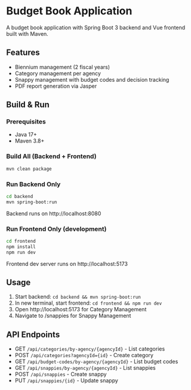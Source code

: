 # Budget Book Application

A budget book application with Spring Boot 3 backend and Vue frontend built with Maven.

## Features
- Biennium management (2 fiscal years)
- Category management per agency
- Snappy management with budget codes and decision tracking
- PDF report generation via Jasper

## Build & Run

### Prerequisites
- Java 17+
- Maven 3.8+

### Build All (Backend + Frontend)
```bash
mvn clean package
```

### Run Backend Only
```bash
cd backend
mvn spring-boot:run
```
Backend runs on http://localhost:8080

### Run Frontend Only (development)
```bash
cd frontend
npm install
npm run dev
```
Frontend dev server runs on http://localhost:5173

## Usage
1. Start backend: `cd backend && mvn spring-boot:run`
2. In new terminal, start frontend: `cd frontend && npm run dev`
3. Open http://localhost:5173 for Category Management
4. Navigate to /snappies for Snappy Management

## API Endpoints
- GET `/api/categories/by-agency/{agencyId}` - List categories
- POST `/api/categories?agencyId={id}` - Create category
- GET `/api/budget-codes/by-agency/{agencyId}` - List budget codes
- GET `/api/snappies/by-agency/{agencyId}` - List snappies
- POST `/api/snappies` - Create snappy
- PUT `/api/snappies/{id}` - Update snappy